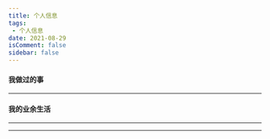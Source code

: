 ```yaml
---
title: 个人信息
tags:
 - 个人信息
date: 2021-08-29
isComment: false
sidebar: false
---
```


#### 我做过的事

***
 
<!-- `Vue全家桶` `微信小程序` `ES6` `Sass` `Stylus` -->

#### 我的业余生活

***

<!-- 1. [vuepress-theme-reco](https://www.npmjs.com/package/vuepress-theme-reco)<br>
   一款简介的vuepress博客主题
2. [reco-fetch](https://www.npmjs.com/package/reco-fetch)<br>
   针对fetch的应用型封装 -->

<!-- 个人博客：[**Firefly**](https://github.com/zhengjiabo)  -->

***

<!-- ### 如果有话对我讲，那就请[联系我](https://mp.weixin.qq.com/s/mXFqeUTegdvPliXknAAG_A) -->
